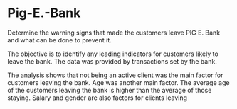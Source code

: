 # Pig-E.-Bank
Determine the warning signs that made the customers leave PIG E. Bank and what can be done to prevent it.

The objective is to identify any leading indicators for customers likely to leave the bank. The data was provided by transactions set by the bank.

The analysis shows that not being an active client was the main factor for customers leaving the bank. Age was another main factor. The average age of the customers leaving the bank is higher than the average of those staying. Salary and gender are also factors for clients leaving
